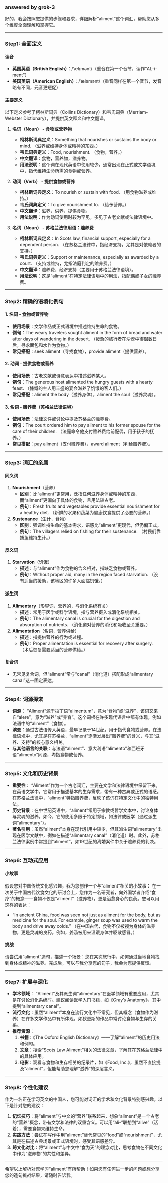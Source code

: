 ### answered by grok-3
好的，我会按照您提供的步骤和要求，详细解析“aliment”这个词汇，帮助您从多个维度全面理解和掌握它。

---

### Step1: 全面定义

#### 读音
- **英国英语（British English）**：/ˈælɪmənt/（重音在第一个音节，读作“AL-i-ment”）
- **美国英语（American English）**：/ˈæləmənt/（重音同样在第一个音节，发音略有不同，元音更短促）

#### 主要定义
以下定义参考了柯林斯词典（Collins Dictionary）和韦氏词典（Merriam-Webster Dictionary），并提供英文释义和中文翻译。

1. **名词（Noun） - 食物或营养物**
   - **柯林斯词典定义**：Something that nourishes or sustains the body or mind. （滋养或维持身体或精神的东西。）
   - **韦氏词典定义**：Food, nourishment. （食物，营养。）
   - **中文翻译**：食物，营养物，滋养物。
   - **用法说明**：这个词在现代英语中使用较少，通常出现在正式或文学语境中，指代维持生命所需的食物或营养。

2. **动词（Verb） - 提供食物或营养**
   - **柯林斯词典定义**：To nourish or sustain with food. （用食物滋养或维持。）
   - **韦氏词典定义**：To give nourishment to. （给予营养。）
   - **中文翻译**：滋养，供养，提供食物。
   - **用法说明**：作为动词使用时较为罕见，多见于古老文献或法律语境中。

3. **名词（Noun） - 苏格兰法律用语：赡养费**
   - **柯林斯词典定义**：In Scots law, financial support, especially for a dependent person. （在苏格兰法律中，指经济支持，尤其是对依赖者的支持。）
   - **韦氏词典定义**：Support or maintenance, especially as awarded by a court. （支持或维持，尤指法庭判定的赡养费。）
   - **中文翻译**：赡养费，经济支持（主要用于苏格兰法律语境）。
   - **用法说明**：这是“aliment”在特定法律语境中的用法，指配偶或子女的赡养费。

---

### Step2: 精确的语境化例句

#### 1. 名词 - 食物或营养物
- **使用场景**：文学作品或正式语境中描述维持生命的食物。
- **例句**：The weary travelers sought aliment in the form of bread and water after days of wandering in the desert. （疲惫的旅行者在沙漠中徘徊数日后，寻求面包和水作为食物。）
- **常见搭配**：seek aliment（寻找食物），provide aliment（提供营养）。

#### 2. 动词 - 提供食物或营养
- **使用场景**：古老文献或诗意表达中描述滋养某人。
- **例句**：The generous host alimented the hungry guests with a hearty feast. （慷慨的主人用丰盛的宴会滋养了饥饿的客人们。）
- **常见搭配**：aliment the body（滋养身体），aliment the soul（滋养灵魂）。

#### 3. 名词 - 赡养费（苏格兰法律语境）
- **使用场景**：法律文件或讨论中提及苏格兰的赡养费。
- **例句**：The court ordered him to pay aliment to his former spouse for the care of their children. （法庭命令他支付赡养费给前配偶，用于孩子的抚养。）
- **常见搭配**：pay aliment（支付赡养费），award aliment（判给赡养费）。

---

### Step3: 词汇的亲属

#### 同义词
1. **Nourishment**（营养）
   - **区别**：比“aliment”更常用，泛指任何滋养身体或精神的东西，而“aliment”更偏向于具体的食物，且用法较古老。
   - **例句**：Fresh fruits and vegetables provide essential nourishment for a healthy diet. （新鲜的水果和蔬菜为健康饮食提供了必要的营养。）
2. **Sustenance**（生计，食物）
   - **区别**：强调维持生命的基本需求，语感比“aliment”更现代，但仍偏正式。
   - **例句**：The villagers relied on fishing for their sustenance. （村民们靠捕鱼维持生计。）

#### 反义词
1. **Starvation**（饥饿）
   - **描述**：与“aliment”作为食物的含义相对，指缺乏食物或营养。
   - **例句**：Without proper aid, many in the region faced starvation. （没有适当的援助，该地区的许多人面临饥饿。）

#### 派生词
1. **Alimentary**（形容词，营养的，与消化系统有关）
   - **描述**：常用于医学或科学语境，指与营养摄入或消化系统相关。
   - **例句**：The alimentary canal is crucial for the digestion and absorption of nutrients. （消化道对营养的消化和吸收至关重要。）
2. **Alimentation**（名词，营养供给）
   - **描述**：指提供营养的行为或过程。
   - **例句**：Proper alimentation is essential for recovery after surgery. （术后恢复需要适当的营养供给。）

#### 复合词
- 无常见复合词，但“aliment”常与“canal”（消化道）搭配形成“alimentary canal”这一固定表达。

---

### Step4: 词源探索

- **词源**： “Aliment”源于拉丁语“alimentum”，意为“食物”或“滋养”，该词又来自“alere”，意为“滋养”或“养育”。这个词根在许多现代语言中都有体现，例如法语中的“aliment”（食物）。
- **演变**：通过古法语传入英语，最早记录于14世纪，用于指代食物或营养。在法律语境中，尤其是在苏格兰，“aliment”逐渐发展出“赡养费”的含义，与其“滋养、支持”的核心意义相关。
- **与其他语言的关联**：与法语“aliment”、意大利语“alimento”和西班牙语“alimento”同源，均指食物或营养。

---

### Step5: 文化和历史背景

- **重要性**： “Aliment”作为一个古老词汇，主要在文学和法律语境中保留下来。在英语文学中，它常用于描述基本的生存需求，带有一种古典或正式的语感。在苏格兰法律中，“aliment”特指赡养费，反映了该词在特定文化中的独特用法。
- **历史背景**：在中世纪英语中，“aliment”常用于宗教或哲学文本中，讨论身体与灵魂的滋养。如今，它的使用多限于特定领域，如法律或医学（通过派生词“alimentary”）。
- **著名引用**：虽然“aliment”本身在现代引用中较少，但其派生词“alimentary”出现在医学文献中，例如在描述“alimentary canal”（消化道）时。此外，苏格兰法律案例中常提到“aliment”，如19世纪的离婚案件中关于赡养费的判决。

---

### Step6: 互动式应用

#### 小故事
假设您对中国传统文化感兴趣，我为您创作一个与“aliment”相关的小故事：
在一次关于中国古代饮食文化的研讨会上，您作为一名研究者，向外国学者介绍“食疗”的概念——食物不仅是“aliment”（滋养物），更是治愈身心的良药。您可以用这样的表达：
- “In ancient China, food was seen not just as aliment for the body, but as medicine for the soul. For example, ginger soup was used to warm the body and drive away colds.” （在中国古代，食物不仅被视为身体的滋养物，更是灵魂的良药。例如，姜汤被用来温暖身体并驱散感冒。）

#### 挑战
请尝试用“aliment”造句，描述一个场景：您在某次旅行中，如何通过当地食物找到身体或精神的滋养。完成后，可以与我分享您的句子，我会为您提供反馈。

---

### Step7: 扩展与深化

- **学术领域**： “Aliment”及其派生词“alimentary”在医学领域有重要应用，尤其是在讨论消化系统时。建议阅读医学入门书籍，如《Gray’s Anatomy》，其中提到“alimentary canal”。
- **流行文化**：虽然“aliment”本身在流行文化中不常见，但其概念（食物作为滋养）在许多文学作品中有所体现，如狄更斯的作品中常讨论食物与生存的关系。
- **推荐资源**：
  1. **书籍**：《The Oxford English Dictionary》——了解“aliment”的历史用法和例句。
  2. **文章**：搜索“Scots Law Aliment”相关的法律文章，了解其在苏格兰法律中的具体应用。
  3. **电影**：观看与食物和生存相关的纪录片，如《Food, Inc.》，虽然不直接提及“aliment”，但能帮助您理解“滋养”的深层含义。

---

### Step8: 个性化建议

作为一名正在学习英文的中国人，您可能对词汇的学术和文化背景特别感兴趣。以下是针对您的建议：
1. **记忆技巧**：将“aliment”与中文的“营养”联系起来，想象“aliment”是一个古老的“营养”概念，带有文学和法律的双重含义。可以用“ali-”联想到“alive”（活着），需要食物来维持生命。
2. **实践方法**：尝试在写作中用“aliment”替代常见的“food”或“nourishment”，尤其是在描述古典场景或正式语境时，感受其语感差异。
3. **跨文化对比**：将“aliment”与中文中“食为天”的理念对比，思考食物在不同文化中作为“滋养物”的共性和差异。

---

希望以上解析对您学习“aliment”有所帮助！如果您有任何进一步的问题或想分享您的造句挑战结果，请随时告诉我。